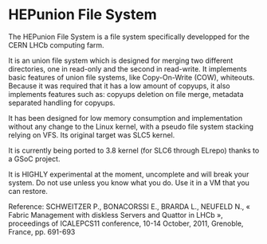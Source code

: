 HEPunion File System
========

The HEPunion File System is a file system specifically developped for the CERN LHCb computing farm.

It is an union file system which is designed for merging two different directories, one in read-only and the second in read-write. It implements
basic features of union file systems, like Copy-On-Write (COW), whiteouts. Because it was required that it has a low amount of copyups, it also
implements features such as: copyups deletion on file merge, metadata separated handling for copyups.

It has been designed for low memory consumption and implementation without any change to the Linux kernel, with a pseudo file system stacking relying on VFS.
Its original target was SLC5 kernel.

It is currently being ported to 3.8 kernel (for SLC6 through ELrepo) thanks to a GSoC project.

It is HIGHLY experimental at the moment, uncomplete and will break your system. Do not use unless you know what you do. Use it in a VM that you can restore.

Reference:
SCHWEITZER P., BONACORSSI E., BRARDA L., NEUFELD N., « Fabric Management with diskless Servers and Quattor in LHCb », proceedings of ICALEPCS11 conference, 10-14 October, 2011, Grenoble, France, pp. 691-693

